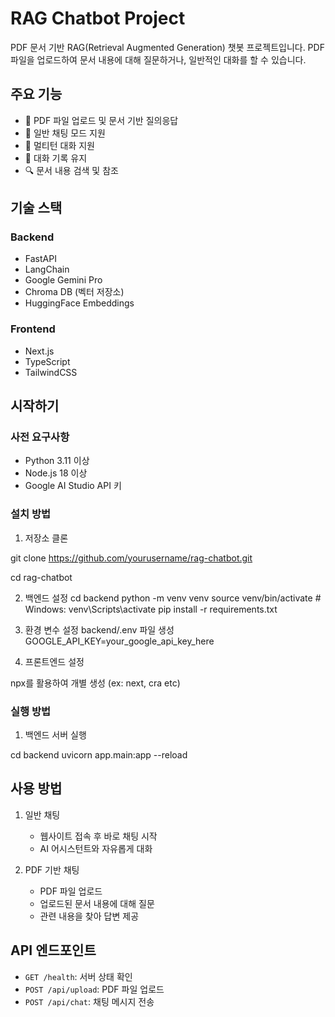 # RAG Chatbot Project

PDF 문서 기반 RAG(Retrieval Augmented Generation) 챗봇 프로젝트입니다. PDF 파일을 업로드하여 문서 내용에 대해 질문하거나, 일반적인 대화를 할 수 있습니다.

## 주요 기능

- 📄 PDF 파일 업로드 및 문서 기반 질의응답
- 💬 일반 채팅 모드 지원
- 🔄 멀티턴 대화 지원
- 📝 대화 기록 유지
- 🔍 문서 내용 검색 및 참조

## 기술 스택

### Backend

- FastAPI
- LangChain
- Google Gemini Pro
- Chroma DB (벡터 저장소)
- HuggingFace Embeddings

### Frontend

- Next.js
- TypeScript
- TailwindCSS

## 시작하기

### 사전 요구사항

- Python 3.11 이상
- Node.js 18 이상
- Google AI Studio API 키

### 설치 방법

1. 저장소 클론

git clone https://github.com/yourusername/rag-chatbot.git

cd rag-chatbot

2. 백엔드 설정
   cd backend
   python -m venv venv
   source venv/bin/activate # Windows: venv\Scripts\activate
   pip install -r requirements.txt

3. 환경 변수 설정
   backend/.env 파일 생성
   GOOGLE_API_KEY=your_google_api_key_here

4. 프론트엔드 설정

npx를 활용하여 개별 생성 (ex: next, cra etc)

### 실행 방법

1. 백엔드 서버 실행

cd backend
uvicorn app.main:app --reload

## 사용 방법

1. 일반 채팅

   - 웹사이트 접속 후 바로 채팅 시작
   - AI 어시스턴트와 자유롭게 대화

2. PDF 기반 채팅
   - PDF 파일 업로드
   - 업로드된 문서 내용에 대해 질문
   - 관련 내용을 찾아 답변 제공

## API 엔드포인트

- `GET /health`: 서버 상태 확인
- `POST /api/upload`: PDF 파일 업로드
- `POST /api/chat`: 채팅 메시지 전송
